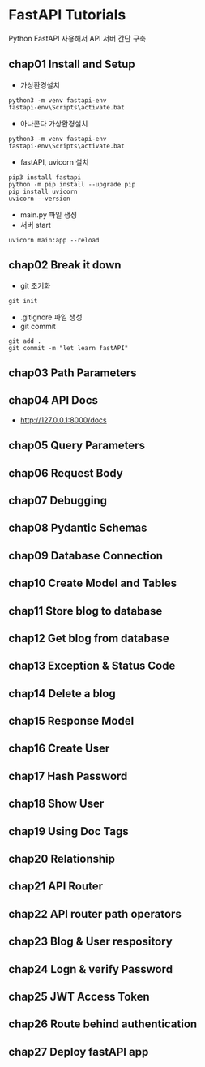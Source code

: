# FastAPI Tutorials

Python FastAPI 사용해서 API 서버 간단 구축

## chap01 Install and Setup

- 가상환경설치

```
python3 -m venv fastapi-env
fastapi-env\Scripts\activate.bat
```

- 아나콘다 가상환경설치

```
python3 -m venv fastapi-env
fastapi-env\Scripts\activate.bat
```

- fastAPI, uvicorn 설치

```
pip3 install fastapi
python -m pip install --upgrade pip
pip install uvicorn
uvicorn --version
```

- main.py 파일 생성
- 서버 start

```
uvicorn main:app --reload
```

## chap02 Break it down

- git 초기화

```
git init
```

- .gitignore 파일 생성
- git commit

```
git add .
git commit -m "let learn fastAPI"
```

## chap03 Path Parameters

## chap04 API Docs

- http://127.0.0.1:8000/docs

## chap05 Query Parameters

## chap06 Request Body

## chap07 Debugging

## chap08 Pydantic Schemas

## chap09 Database Connection

## chap10 Create Model and Tables

## chap11 Store blog to database

## chap12 Get blog from database

## chap13 Exception & Status Code

## chap14 Delete a blog

## chap15 Response Model

## chap16 Create User

## chap17 Hash Password

## chap18 Show User

## chap19 Using Doc Tags

## chap20 Relationship

## chap21 API Router

## chap22 API router path operators

## chap23 Blog & User respository

## chap24 Logn & verify Password

## chap25 JWT Access Token

## chap26 Route behind authentication

## chap27 Deploy fastAPI app
